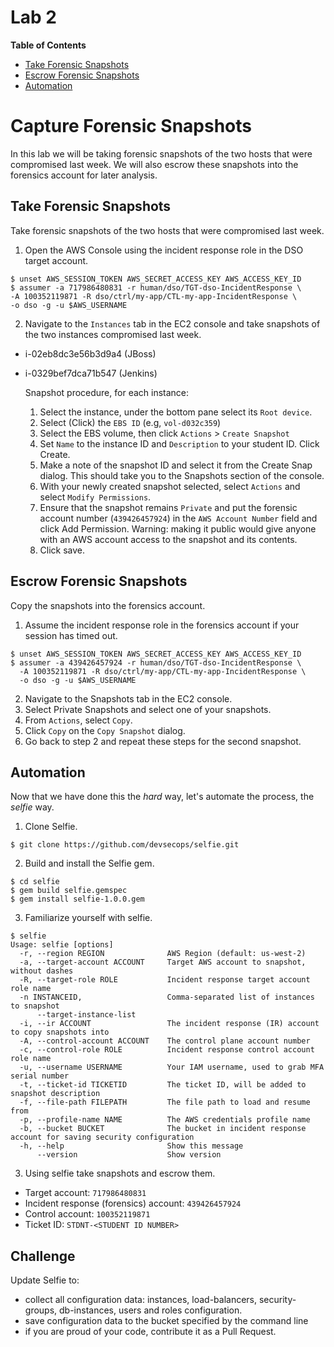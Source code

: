 # Lab 2

**Table of Contents**

- [Take Forensic Snapshots](##take-forensic-snapshots)
- [Escrow Forensic Snapshots](##escrow-forensic-snapshots)
- [Automation](##automation)

# Capture Forensic Snapshots

In this lab we will be taking forensic snapshots of the two hosts that were compromised last week. We will also escrow these snapshots into the forensics account for later analysis.

## Take Forensic Snapshots

Take forensic snapshots of the two hosts that were compromised last week.

1. Open the AWS Console using the incident response role in the DSO target account.

  ```
$ unset AWS_SESSION_TOKEN AWS_SECRET_ACCESS_KEY AWS_ACCESS_KEY_ID
$ assumer -a 717986480831 -r human/dso/TGT-dso-IncidentResponse \
  -A 100352119871 -R dso/ctrl/my-app/CTL-my-app-IncidentResponse \
  -o dso -g -u $AWS_USERNAME
  ```

2. Navigate to the `Instances` tab in the EC2 console and take snapshots of the two instances compromised last week.

* i-02eb8dc3e56b3d9a4 (JBoss)
* i-0329bef7dca71b547 (Jenkins)

  Snapshot procedure, for each instance:

  1. Select the instance, under the bottom pane select its `Root device`.
  2. Select (Click) the `EBS ID` (e.g, `vol-d032c359`)
  3. Select the EBS volume, then click `Actions` > `Create Snapshot`
  4. Set `Name` to the instance ID and `Description` to your student ID. Click Create.
  5. Make a note of the snapshot ID and select it from the Create Snap dialog. This should take you to the Snapshots section of the console.
  6. With your newly created snapshot selected, select `Actions` and select `Modify Permissions`.
  7. Ensure that the snapshot remains `Private` and put the forensic account number (`439426457924`) in the `AWS Account Number` field and click Add Permission. Warning: making it public would give anyone with an AWS account access to the snapshot and its contents.
  8. Click save.

## Escrow Forensic Snapshots

Copy the snapshots into the forensics account.

1. Assume the incident response role in the forensics account if your session has timed out.

  ```
$ unset AWS_SESSION_TOKEN AWS_SECRET_ACCESS_KEY AWS_ACCESS_KEY_ID
$ assumer -a 439426457924 -r human/dso/TGT-dso-IncidentResponse \
    -A 100352119871 -R dso/ctrl/my-app/CTL-my-app-IncidentResponse \
    -o dso -g -u $AWS_USERNAME
  ```

2. Navigate to the Snapshots tab in the EC2 console.
3. Select Private Snapshots and select one of your snapshots.
4. From `Actions`, select `Copy`.
5. Click `Copy` on the `Copy Snapshot` dialog.
6. Go back to step 2 and repeat these steps for the second snapshot.

## Automation

Now that we have done this the *hard* way, let's automate the process, the *selfie* way.

1. Clone Selfie.

  ```
$ git clone https://github.com/devsecops/selfie.git
  ```

2. Build and install the Selfie gem.

  ```
$ cd selfie
$ gem build selfie.gemspec
$ gem install selfie-1.0.0.gem
  ```

3. Familiarize yourself with selfie.

  ```
$ selfie
Usage: selfie [options]
    -r, --region REGION              AWS Region (default: us-west-2)
    -a, --target-account ACCOUNT     Target AWS account to snapshot, without dashes
    -R, --target-role ROLE           Incident response target account role name
    -n INSTANCEID,                   Comma-separated list of instances to snapshot
        --target-instance-list
    -i, --ir ACCOUNT                 The incident response (IR) account to copy snapshots into
    -A, --control-account ACCOUNT    The control plane account number
    -c, --control-role ROLE          Incident response control account role name
    -u, --username USERNAME          Your IAM username, used to grab MFA serial number
    -t, --ticket-id TICKETID         The ticket ID, will be added to snapshot description
    -f, --file-path FILEPATH         The file path to load and resume from
    -p, --profile-name NAME          The AWS credentials profile name
    -b, --bucket BUCKET              The bucket in incident response account for saving security configuration
    -h, --help                       Show this message
        --version                    Show version
  ```

3. Using selfie take snapshots and escrow them.

* Target account: `717986480831`
* Incident response (forensics) account: `439426457924`
* Control account: `100352119871`
* Ticket ID: `STDNT-<STUDENT ID NUMBER>`

## Challenge

Update Selfie to:

* collect all configuration data: instances, load-balancers, security-groups, db-instances, users and roles configuration.
* save configuration data to the bucket specified by the command line
* if you are proud of your code, contribute it as a Pull Request.
